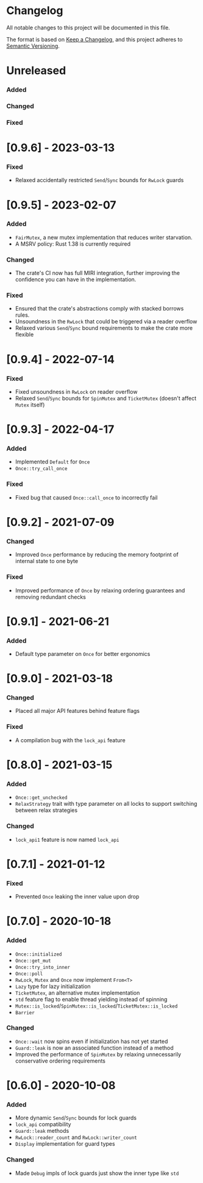 # Changelog

All notable changes to this project will be documented in this file.

The format is based on [Keep a Changelog](https://keepachangelog.com/en/1.0.0/),
and this project adheres to [Semantic Versioning](https://semver.org/spec/v2.0.0.html).

# Unreleased

### Added

### Changed

### Fixed

# [0.9.6] - 2023-03-13

### Fixed

- Relaxed accidentally restricted `Send`/`Sync` bounds for `RwLock` guards

# [0.9.5] - 2023-02-07

### Added

- `FairMutex`, a new mutex implementation that reduces writer starvation.
- A MSRV policy: Rust 1.38 is currently required

### Changed

- The crate's CI now has full MIRI integration, further improving the confidence you can have in the implementation.

### Fixed

- Ensured that the crate's abstractions comply with stacked borrows rules.
- Unsoundness in the `RwLock` that could be triggered via a reader overflow
- Relaxed various `Send`/`Sync` bound requirements to make the crate more flexible

# [0.9.4] - 2022-07-14

### Fixed

- Fixed unsoundness in `RwLock` on reader overflow
- Relaxed `Send`/`Sync` bounds for `SpinMutex` and `TicketMutex` (doesn't affect `Mutex` itself)

# [0.9.3] - 2022-04-17

### Added

- Implemented `Default` for `Once`
- `Once::try_call_once`

### Fixed

- Fixed bug that caused `Once::call_once` to incorrectly fail

# [0.9.2] - 2021-07-09

### Changed

- Improved `Once` performance by reducing the memory footprint of internal state to one byte

### Fixed

- Improved performance of `Once` by relaxing ordering guarantees and removing redundant checks

# [0.9.1] - 2021-06-21

### Added

- Default type parameter on `Once` for better ergonomics

# [0.9.0] - 2021-03-18

### Changed

- Placed all major API features behind feature flags

### Fixed

- A compilation bug with the `lock_api` feature

# [0.8.0] - 2021-03-15

### Added

- `Once::get_unchecked`
- `RelaxStrategy` trait with type parameter on all locks to support switching between relax strategies

### Changed

- `lock_api1` feature is now named `lock_api`

# [0.7.1] - 2021-01-12

### Fixed

- Prevented `Once` leaking the inner value upon drop

# [0.7.0] - 2020-10-18

### Added

- `Once::initialized`
- `Once::get_mut`
- `Once::try_into_inner`
- `Once::poll`
- `RwLock`, `Mutex` and `Once` now implement `From<T>`
- `Lazy` type for lazy initialization
- `TicketMutex`, an alternative mutex implementation
- `std` feature flag to enable thread yielding instead of spinning
- `Mutex::is_locked`/`SpinMutex::is_locked`/`TicketMutex::is_locked`
- `Barrier`

### Changed

- `Once::wait` now spins even if initialization has not yet started
- `Guard::leak` is now an associated function instead of a method
- Improved the performance of `SpinMutex` by relaxing unnecessarily conservative
  ordering requirements

# [0.6.0] - 2020-10-08

### Added

- More dynamic `Send`/`Sync` bounds for lock guards
- `lock_api` compatibility
- `Guard::leak` methods
- `RwLock::reader_count` and `RwLock::writer_count`
- `Display` implementation for guard types

### Changed

- Made `Debug` impls of lock guards just show the inner type like `std`
